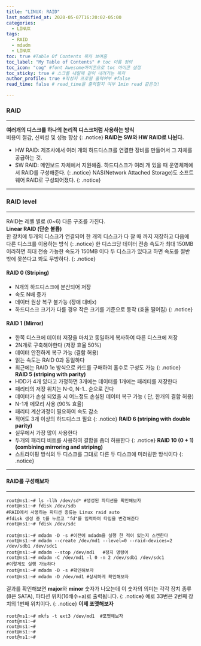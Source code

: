 ```yaml
---
title: "LINUX: RAID"
last_modified_at: 2020-05-07T16:20:02-05:00
categories:
  - LINUX
tags:
  - RAID
  - mdadm
  - LINUX
toc: true #Table Of Contents 목차 보여줌
toc_label: "My Table of Contents" # toc 이름 정의
toc_icon: "cog" #font Awesome아이콘으로 toc 아이콘 설정
toc_sticky: true # 스크롤 내릴때 같이 내려가는 목차
author_profile: true #작성자 프로필 출력여부 #false
read_time: false # read_time을 출력할지 여부 1min read 같은것!

---
```

### RAID
---
**여러개의 디스크를 하나의 논리적 디스크처럼 사용하는 방식**  
비용이 절감, 신뢰성 및 성능 향상
{: .notice}
**RAID는 SW와 HW RAID로 나뉜다.**
 * HW RAID: 제조사에서 여러 개의 하드디스크를 연결한 장비를 만들어서 그 자체를 공급하는 것.  
 * SW RAID: 메인보드 자체에서 지원해줌. 하드디스크가 여러 개 있을 때 운영체제에서 RAID를 구성해준다.
{: .notice}
NAS(Network Attached Storage)도 소프트웨어 RAID로 구성되어졌다.
{: .notice}
---
### RAID level
---
RAID는 레벨 별로 (0~6) 다른 구조를 가진다.  
**Linear RAID (단순 볼륨)**  
한 장치에 두개의 디스크가 연결되어 한 개의 디스크가 다 찰 때 까지 저장하고 다음에 다른 디스크를 이용하는 방식
{: .notice}
한 디스크당 데이터 전송 속도가 최대 150MB이라하면 최대 전송 가능한 속도가 150MB 이다 두 디스크가 있다고 하면 속도를 절반밖에 못쓴다고 봐도 무방하다.
{: .notice}
#### RAID 0 (Striping)  
 * N개의 하드디스크에 분산되어 저장
 * 속도 N배 증가
 * 데이터 원상 복구 불가능 (장애 대비x)
 * 하드디스크 크기가 다를 경우 작은 크기를 기준으로 동작 (효율 떨어짐)
{: .notice}
#### RAID 1 (Mirror)  
 * 한쪽 디스크에 데이터 저장을 마치고 동일하게 복사하여 다른 디스크에 저장
 * 2N개로 구축해야한다 (저장 효율 50%)
 * 데이터 안전하게 복구 가능 (결함 허용)
 * 읽는 속도는 RAID 0과 동일하다
 * 최근에는 RAID 1e 방식으로 카드를 구매하여 홀수로 구성도 가능
{: .notice}
**RAID 5 (striping with parity)**  
 * HDD가 4개 있다고 가정하면 3개에는 데이터를 1개에는 패리티를 저장한다
 * 패리티의 저장 위치는 N-0, N-1.. 순으로 간다
 * 데이터가 손실 되었을 시 어느정도 손실된 데이터 복구 가능 ( 단, 한개의 결함 허용)
 * N-1개 메모리 사용 (90% 효율)
 * 패리티 계산과정이 필요하여 속도 감소
 * 적어도 3개 이상의 하드디스크 필요
{: .notice}
**RAID 6 (striping with double parity)**  
 * 실무에서 가장 많이 사용한다
 * 두개의 패리티 비트를 사용하여 결함을 좀더 허용한다
{: .notice}
**RAID 10 (0 + 1) (combining mirroring and striping)**  
 * 스트라이핑 방식의 두 디스크를 그대로 다른 두 디스크에 미러링한 방식이다
{: .notice}
---
#### RAID를 구성해보자
---
```console
root@ns1:~# ls -llh /dev/sd* #생성된 파티션을 확인해보자
root@ns1:~# fdisk /dev/sdb 
#RAID에서 사용하는 파티션 종류는 Linux raid auto
#fdisk 생성 중 t를 누르고 "fd"를 입력하여 타입을 변경해준다
root@ns1:~# fdisk /dev/sdc

root@ns1:~# mdadm -D -s	#이전에 mdadm을 실행 한 적이 있는지 스캔한다
root@ns1:~# mdadm --create /dev/md1 --level=0 --raid-devices=2 /dev/sdb1 /dev/sdc1
root@ns1:~# mdadm --stop /dev/md1	#정지 명령어
root@ns1:~# mdadm -C /dev/md1 -l 0 -n 2 /dev/sdb1 /dev/sdc1
#이렇게도 실행 가능하다
root@ns1:~# mdadm -D -s #확인해보자
root@ns1:~# mdadm -D /dev/md1 #상세하게 확인해보자
```
결과를 확인해보면 **major**와 **minor** 숫자가 나오는데 
이 숫자의 의미는 각각 장치 종류 (8은 SATA), 파티션 위치(16배수+a)로 출력됩니다.
{: .notice}
예로 33번은 2번째 장치의 1번째 위치이다.
{: .notice}
**이제 포맷해보자**
```console
root@ns1:~# mkfs -t ext3 /dev/md1  #포맷해보자
root@ns1:~#
root@ns1:~#
root@ns1:~#
root@ns1:~#
```